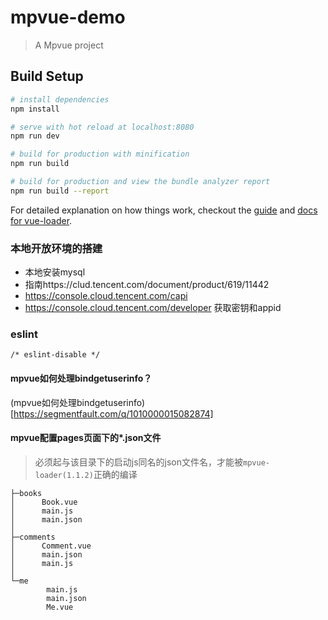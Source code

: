 # mpvue-demo

> A Mpvue project

## Build Setup

``` bash
# install dependencies
npm install

# serve with hot reload at localhost:8080
npm run dev

# build for production with minification
npm run build

# build for production and view the bundle analyzer report
npm run build --report
```

For detailed explanation on how things work, checkout the [guide](http://vuejs-templates.github.io/webpack/) and [docs for vue-loader](http://vuejs.github.io/vue-loader).

### 本地开放环境的搭建

- 本地安装mysql
- 指南https://clud.tencent.com/document/product/619/11442
- https://console.cloud.tencent.com/capi
- https://console.cloud.tencent.com/developer 获取密钥和appid


### eslint

```
/* eslint-disable */
```

#### mpvue如何处理bindgetuserinfo？

(mpvue如何处理bindgetuserinfo)[https://segmentfault.com/q/1010000015082874]

#### mpvue配置pages页面下的*.json文件

> 必须起与该目录下的启动js同名的json文件名，才能被`mpvue-loader(1.1.2)`正确的编译

```
├─books
│      Book.vue
│      main.js
│      main.json
│
├─comments
│      Comment.vue
│      main.json
│      main.js
│
└─me
        main.js
        main.json
        Me.vue
```

